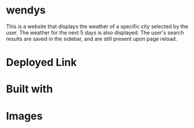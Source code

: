 # wendys
This is a website that displays the weather of a specific city selected by the user. The weather for the next 5 days is also displayed. The user's search results are saved in the sidebar, and are still present upon page reload.
# Deployed Link

# Built with

# Images
